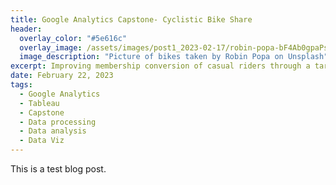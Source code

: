 ```yaml
---
title: Google Analytics Capstone- Cyclistic Bike Share
header:
  overlay_color: "#5e616c"
  overlay_image: /assets/images/post1_2023-02-17/robin-popa-bF4Ab0gpaPs-unsplash.jpg
  image_description: "Picture of bikes taken by Robin Popa on Unsplash" 
excerpt: Improving membership conversion of casual riders through a targeted marketing campaign.
date: February 22, 2023
tags:
  - Google Analytics
  - Tableau
  - Capstone
  - Data processing
  - Data analysis
  - Data Viz
---
```


This is a test blog post.
